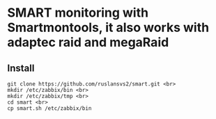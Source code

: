 # SMART monitoring  with  Smartmontools, it also works with adaptec raid and megaRaid

## Install  

```
git clone https://github.com/ruslansvs2/smart.git <br>
mkdir /etc/zabbix/bin <br>
mkdir /etc/zabbix/tmp <br>
cd smart <br>
cp smart.sh /etc/zabbix/bin 
```


